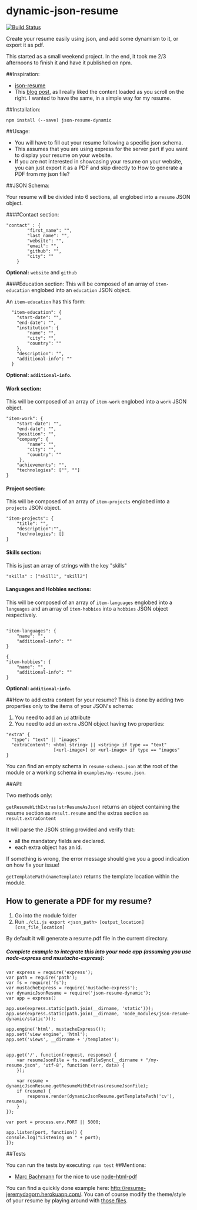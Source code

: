 dynamic-json-resume
===================
[![Build Status](https://travis-ci.org/jrm2k6/dynamic-json-resume.svg?branch=master)](https://travis-ci.org/jrm2k6/dynamic-json-resume)

Create your resume easily using json, and add some dynamism to it, or export it as pdf.

This started as a small weekend project. In the end, it took me 2/3 afternoons to finish it and have it published on npm.

##Inspiration:

- [json-resume](https://jsonresume.org)
- This [blog post](http://jlongster.com/Removing-User-Interface-Complexity,-or-Why-React-is-Awesome), as I really liked the content loaded as you scroll on the right. I wanted to have the same, in a simple way
for my resume.


##Installation:

``` npm install (--save) json-resume-dynamic ```

##Usage:

- You will have to fill out your resume following a specific json schema.
- This assumes that you are using express for the server part if you want to display your resume on your website.
- If you are not interested in showcasing your resume on your website, you can just export it as a PDF and skip directly to How to generate a PDF from my json file?


##JSON Schema:

Your resume will be divided into 6 sections, all englobed into a ```resume``` JSON object.

####Contact section:
```
"contact" : {
        "first_name": "",
        "last_name": "",
        "website": "",
        "email": "",
        "github": "",
        "city": ""
    }
```
**Optional:** ```website``` and ```github```

####Education section:
This will be composed of an array of ```item-education``` englobed into an ```education``` JSON object.

An ```item-education``` has this form:

```
  "item-education": {
    "start-date": "",
    "end-date": "",
    "institution": {
        "name": "",
        "city": "",
        "country": ""
    },
    "description": "",
    "additional-info": ""
  }
```

**Optional: ```additional-info```.**

#### Work section:
This will be composed of an array of ```item-work``` englobed into a ```work``` JSON object.
```
"item-work": {
    "start-date": "",
    "end-date": "",
    "position": "",
    "company": {
        "name": "",
        "city": "",
        "country": ""
     },
    "achievements": "",
    "technologies": ["", ""]
}
```

#### Project section:
This will be composed of an array of ```item-projects``` englobed into a ```projects``` JSON object.

```
"item-projects": {
    "title": "",
    "description":"",
    "technologies": []
}
```
#### Skills section:
 This is just an array of strings with the key "skills"
 
 ```
 "skills" : ["skill1", "skill2"]
```

#### Languages and Hobbies sections:
This will be composed of an array of ```item-languages``` englobed into a ```languages``` and an array of ```item-hobbies```
into a ```hobbies``` JSON object respectively.

```

"item-languages": {
    "name": "",
    "additional-info": ""
}

{
"item-hobbies": {
    "name": "",
    "additional-info": ""
}

```
**Optional: ```additional-info```.**


##How to add extra content for your resume?
This is done by adding two properties only to the items of your JSON's schema:

1. You need to add an ```id``` attribute
2. You need to add an ```extra``` JSON object having two properties:

```
"extra" {
  "type": "text" || "images"
  "extraContent": <html string> || <string> if type == "text" 
                  [<url-image>] or <url-image> if type == "images"
}
```

You can find an empty schema in ```resume-schema.json``` at the root of the module or a working schema in ```examples/my-resume.json```.

##API:

Two methods only:

```getResumeWithExtras(strResumeAsJson)``` returns an object containing the resume section as ```result.resume``` and the extras section as ```result.extraContent``` 

It will parse the JSON string provided and verify that:
- all the mandatory fields are declared.
- each extra object has an id.

If something is wrong, the error message should give you a good indication on how fix your issue!

```getTemplatePath(nameTemplate)``` returns the template location within the module.

## How to generate a PDF for my resume?
1. Go into the module folder
2. Run ```./cli.js export <json_path> [output_location] [css_file_location]```

By default it will generate a resume.pdf file in the current directory.


##### Complete example to integrate this into your node app (assuming you use node-express and mustache-express):

```
var express = require('express');
var path = require('path');
var fs = require('fs');
var mustacheExpress = require('mustache-express');
var dynamicJsonResume = require('json-resume-dynamic');
var app = express()

app.use(express.static(path.join(__dirname, 'static')));
app.use(express.static(path.join(__dirname, 'node_modules/json-resume-dynamic/static')));

app.engine('html', mustacheExpress());
app.set('view engine', 'html');
app.set('views', __dirname + '/templates');


app.get('/', function(request, response) {
    var resumeJsonFile = fs.readFileSync(__dirname + "/my-resume.json", 'utf-8', function (err, data) {
    });

    var resume = dynamicJsonResume.getResumeWithExtras(resumeJsonFile);
    if (resume) {
        response.render(dynamicJsonResume.getTemplatePath('cv'), resume);
    }
});

var port = process.env.PORT || 5000;

app.listen(port, function() {
console.log("Listening on " + port);
}); 
```

##Tests

You can run the tests by executing: ```npm test```
##Mentions:
 - [Marc Bachmann](https://github.com/marcbachmann) for the nice to use [node-html-pdf](https://github.com/marcbachmann/node-html-pdf)

You can find a quickly done example here: http://resume-jeremydagorn.herokuapp.com/.
You can of course modify the theme/style of your resume by playing around with [those files](https://github.com/jrm2k6/dynamic-json-resume/tree/master/static/css).
